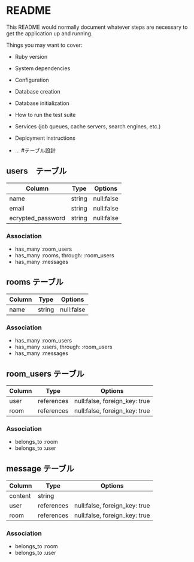 # README

This README would normally document whatever steps are necessary to get the
application up and running.

Things you may want to cover:

* Ruby version

* System dependencies

* Configuration

* Database creation

* Database initialization

* How to run the test suite

* Services (job queues, cache servers, search engines, etc.)

* Deployment instructions

* ...
#テーブル設計

## users　テーブル

| Column             | Type   | Options    |
| ------------------ | ------ | ---------- |
| name               | string | null:false |
| email              | string | null:false |
| ecrypted_password  | string | null:false |

### Association

- has_many :room_users
- has_many :rooms, through: :room_users
- has_many :messages

## rooms テーブル

| Column             | Type   | Options    |
| ------------------ | ------ | ---------- |
| name               | string | null:false |

### Association

- has_many :room_users
- has_many :users, through: :room_users
- has_many :messages

## room_users テーブル

| Column         | Type       | Options                       |
| -------------- | ---------- | ----------------------------- |
| user           | references | null:false, foreign_key: true |
| room           | references | null:false, foreign_key: true |

### Association

- belongs_to :room
- belongs_to :user


## message テーブル

| Column  | Type       | Options                       |
| ------- | ---------- | ----------------------------- |
| content | string     |                               |
| user    | references | null:false, foreign_key: true |
| room    | references | null:false, foreign_key: true |

### Association

- belongs_to :room
- belongs_to :user